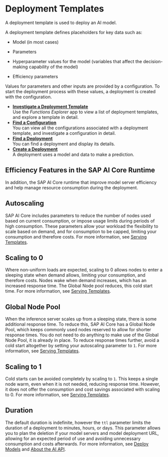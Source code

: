 <!-- loiod180ad2c4e3246b2becfc14c8b31e697 -->

# Deployment Templates

A deployment template is used to deploy an AI model.

A deployment template defines placeholders for key data such as:

-   Model \(in most cases\)

-   Parameters

-   Hyperparameter values for the model \(variables that affect the decision-making capability of the model\)

-   Efficiency parameters


Values for parameters and other inputs are provided by a configuration. To start the deployment process with these values, a deployment is created with the configuration.

-   **[Investigate a Deployment Template](investigate-a-deployment-template-0f68ee0.md "Use the Functions
                                    Explorer app to
		view a list of deployment templates, and explore a template in detail.")**  
Use the *Functions Explorer* app to view a list of deployment templates, and explore a template in detail.
-   **[Find a Configuration](find-a-configuration-642037f.md "You can view all the configurations associated with a deployment template, and
		investigate a configuration in detail.  ")**  
You can view all the configurations associated with a deployment template, and investigate a configuration in detail.
-   **[Find a Deployment](find-a-deployment-94f81c1.md "You can find a deployment and display its details.")**  
You can find a deployment and display its details.
-   **[Create a Deployment](create-a-deployment-081b1a8.md "A deployment uses a model and data to make a prediction.")**  
A deployment uses a model and data to make a prediction.

<a name="concept_fys_gff_1xb"/>

<!-- concept\_fys\_gff\_1xb -->

## Efficiency Features in the SAP AI Core Runtime

In addition, the SAP AI Core runtime that improve model server efficiency and help manage resource consumption during the deployment.



<a name="concept_fys_gff_1xb__section_grr_bbf_1xb"/>

## Autoscaling

SAP AI Core includes parameters to reduce the number of nodes used based on current consumption, or impose usage limits during periods of high consumption. These parameters allow your workload the flexibility to scale based on demand, and for consumption to be capped, limiting your consumption and therefore costs. For more information, see [Serving Templates](https://help.sap.com/docs/AI_CORE/2d6c5984063c40a59eda62f4a9135bee/20a8667ef19e4de59a4469cb542a7457.html).



<a name="concept_fys_gff_1xb__section_k1v_fbf_1xb"/>

## Scaling to 0

Where non-uniform loads are expected, scaling to 0 allows nodes to enter a sleeping state when demand allows, limiting your consumption, and therefore costs. Nodes wake when demand increases, which has an increased response time. The Global Node pool reduces, this cold start time. For more information, see [Serving Templates](https://help.sap.com/docs/AI_CORE/2d6c5984063c40a59eda62f4a9135bee/20a8667ef19e4de59a4469cb542a7457.html).



<a name="concept_fys_gff_1xb__section_mgb_kbf_1xb"/>

## Global Node Pool

When the inference server scales up from a sleeping state, there is some additional response time. To reduce this, SAP AI Core has a Global Node Pool, which keeps commonly used nodes reserved to allow for shorter response times. You do not need to do anything to make use of the Global Node Pool, it is already in place. To reduce response times further, avoid a cold start altogether by setting your autoscaling parameter to `1`. For more information, see [Serving Templates](https://help.sap.com/docs/AI_CORE/2d6c5984063c40a59eda62f4a9135bee/20a8667ef19e4de59a4469cb542a7457.html).



<a name="concept_fys_gff_1xb__section_krp_lbf_1xb"/>

## Scaling to 1

Cold starts can be avoided completely by scaling to `1`. This keeps a single node warm, even when it is not needed, reducing response time. However, it does not offer the consumption and cost savings associated with scaling to 0. For more information, see [Serving Templates](https://help.sap.com/docs/AI_CORE/2d6c5984063c40a59eda62f4a9135bee/20a8667ef19e4de59a4469cb542a7457.html).



<a name="concept_fys_gff_1xb__section_tfv_pbf_1xb"/>

## Duration

The default duration is indefinite, however the `ttl` parameter limits the duration of a deployment to minutes, hours, or days. This parameter allows you to plan the deletion if your model servers and model deployment URL, allowing for an expected period of use and avoiding unnecessary consumption and costs afterwards. For more information, see [Deploy Models](https://help.sap.com/docs/AI_CORE/2d6c5984063c40a59eda62f4a9135bee/3a97465bf6164400a4b5c1641007e3d6.html?locale=en-US&state=DRAFT&version=CLOUD) and [About the AI API](https://help.sap.com/docs/AI_CORE/2d6c5984063c40a59eda62f4a9135bee/3a97465bf6164400a4b5c1641007e3d6.html?locale=en-US&state=DRAFT&version=CLOUD).

